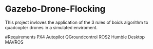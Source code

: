 # Gazebo-Drone-Flocking

This project invloves the application of the 3 rules of boids algorithm to quadcopter drones in a simulated enviroment.

#Requirements
PX4 Autopilot
QGroundcontrol
ROS2 Humble Desktop
MAVROS
